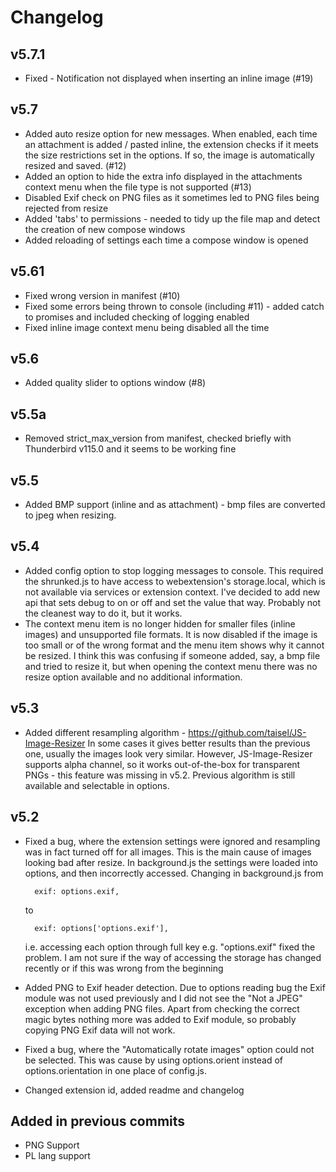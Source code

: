 # Changelog  
## v5.7.1
- Fixed - Notification not displayed when inserting an inline image (#19)

## v5.7

- Added auto resize option for new messages. When enabled, each time an attachment is added / pasted inline, the extension checks if it meets the size restrictions set in the options. If so, the image is automatically resized and saved. (#12)
- Added an option to hide the extra info displayed in the attachments context menu when the file type is not supported (#13)
- Disabled Exif check on PNG files as it sometimes led to PNG files being rejected from resize
- Added 'tabs' to permissions - needed to tidy up the file map and detect the creation of new compose windows
- Added reloading of settings each time a compose window is opened
  
## v5.61

- Fixed wrong version in manifest (#10)
- Fixed some errors being thrown to console (including #11) - added catch to promises and included checking of logging enabled
- Fixed inline image context menu being disabled all the time

## v5.6

- Added quality slider to options window (#8)

## v5.5a

- Removed strict_max_version from manifest, checked briefly with Thunderbird v115.0 and it seems to be working fine

## v5.5

- Added BMP support (inline and as attachment) - bmp files are converted to jpeg when resizing.

## v5.4

- Added config option to stop logging messages to console. This required the shrunked.js to have access to webextension's storage.local, which is not available via services or extension context. I've decided to add new api that sets debug to on or off and set the value that way. Probably not the cleanest way to do it, but it works.
- The context menu item is no longer hidden for smaller files (inline images) and unsupported file formats. It is now disabled if the image is too small or of the wrong format and the menu item shows why it cannot be resized. I think this was confusing if someone added, say, a bmp file and tried to resize it, but when opening the context menu there was no resize option available and no additional information.

## v5.3

- Added different resampling algorithm - https://github.com/taisel/JS-Image-Resizer
  In some cases it gives better results than the previous one, usually the images look very similar. However, JS-Image-Resizer supports alpha channel, so it works out-of-the-box for transparent PNGs - this feature was missing in v5.2. Previous algorithm is still available and selectable in options.

## v5.2

- Fixed a bug, where the extension settings were ignored and resampling was in fact turned off for all images. This is the main cause of images looking bad after resize.
In background.js the settings were loaded into options, and then incorrectly accessed. Changing in background.js from

        exif: options.exif,
    to  

        exif: options['options.exif'],

    i.e. accessing each option through full key e.g. "options.exif" fixed the problem. I am not sure if the way of accessing the storage has changed recently or if this was wrong from the beginning
- Added PNG to Exif header detection. Due to options reading bug the Exif module was not used previously and I did not see the "Not a JPEG" exception when adding PNG files. Apart from checking the correct magic bytes nothing more was added to Exif module, so probably copying PNG Exif data will not work.
- Fixed a bug, where the "Automatically rotate images" option could not be selected. This was cause by using options.orient instead of options.orientation in one place of config.js.
- Changed extension id, added readme and changelog

## Added in previous commits

- PNG Support
- PL lang support